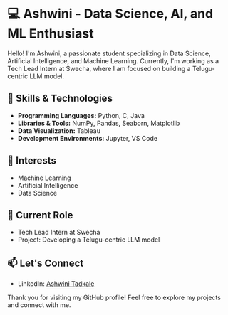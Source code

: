# 💻 Ashwini - Data Science, AI, and ML Enthusiast

Hello! I'm Ashwini, a passionate student specializing in Data Science, Artificial Intelligence, and Machine Learning. Currently, I'm working as a Tech Lead Intern at Swecha, where I am focused on building a Telugu-centric LLM model.

## 🌱 Skills & Technologies

* **Programming Languages:** Python, C, Java
* **Libraries & Tools:** NumPy, Pandas, Seaborn, Matplotlib
* **Data Visualization:** Tableau
* **Development Environments:** Jupyter, VS Code

## 🚀 Interests

* Machine Learning
* Artificial Intelligence
* Data Science

## 💼 Current Role

* Tech Lead Intern at Swecha
* Project: Developing a Telugu-centric LLM model

## 📫 Let's Connect

* LinkedIn: [Ashwini Tadkale](https://www.linkedin.com/in/ashwini-tadkale/)

Thank you for visiting my GitHub profile! Feel free to explore my projects and connect with me.

